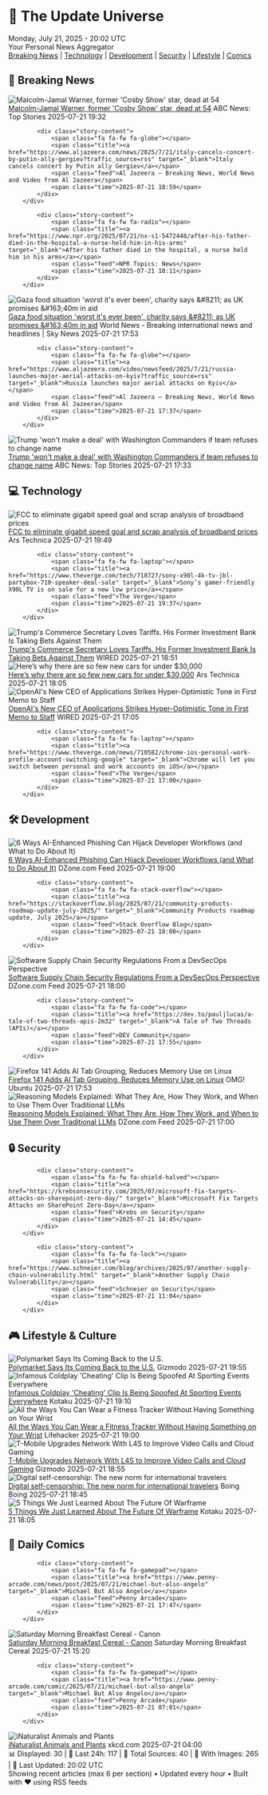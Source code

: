 <!-- Processing 54 RSS feeds at 2025-07-21 20:01:44 UTC -->
<!-- Processing: Saturday Morning Breakfast Cereal -->
<!-- Processing: Penny Arcade -->
<!-- Processing: Garfield -->
<!-- Processing: Cyanide & Happiness -->
<!-- Processing: Girl Genius -->
<!-- Processing: Dinosaur Comics -->
<!-- Processing: CNN Breaking News -->
<!-- Processing: Al Jazeera Breaking News -->
<!-- Processing: CBC News -->
<!-- Error processing https://rss.cbc.ca/lineup/topstories.xml: The read operation timed out -->
<!-- Processing: Reuters Top News -->
<!-- Processing: ABC News Breaking -->
<!-- Processing: Sky News World -->
<!-- Processing: The Verge -->
<!-- Processing: Ars Technica -->
<!-- Processing: WIRED -->
<!-- Processing: Slashdot -->
<!-- Processing: Lobsters Python -->
<!-- Processing: StackOverflow Blog -->
<!-- Processing: Phoronix Linux News -->
<!-- Processing: It's FOSS -->
<!-- Processing: Red Hat Blog -->
<!-- Processing: Ubuntu Blog -->
<!-- Processing: GitHub Blog -->
<!-- Processing: InfoQ -->
<!-- Processing: DZone -->
<!-- Processing: Martin Fowler -->
<!-- Processing: Lifehacker -->
<!-- Processing: Gizmodo -->
<!-- Processing: Kotaku -->
<!-- Processing: Schneier on Security -->
<!-- Generated 12 new posts out of 30 feeds processed -->
<div class="newspaper-header">
    <h1 class="newspaper-title">📰 The Update Universe</h1>
    <div class="newspaper-date">Monday, July 21, 2025 - 20:02 UTC</div>
    <div class="newspaper-subtitle">Your Personal News Aggregator</div>
</div>

<div class="newspaper-nav">
    <a href="#breaking">Breaking News</a> |
    <a href="#tech">Technology</a> |
    <a href="#dev">Development</a> |
    <a href="#security">Security</a> |
    <a href="#lifestyle">Lifestyle</a> |
    <a href="#webcomics">Comics</a>
</div>

<div class="news-section breaking-news" id="breaking">
<h2 class="section-header">🚨 Breaking News</h2>
<div class="stories-container">
<div class="story">
            <img src="https://s.abcnews.com/images/US/Malcolm-Jamal-Warner-gty-gmh-250721_1753117623951_hpMain_4x3t_384.jpg" alt="Malcolm-Jamal Warner, former &#x27;Cosby Show&#x27; star, dead at 54" class="story-image" loading="lazy" onerror="this.style.display='none'">
            <div class="story-content">
                <span class="fa fa-fw fa-tv"></span>
                <span class="title"><a href="https://abcnews.go.com/US/malcolm-jamal-warner-former-cosby-show-star-dead/story?id=123932998" target="_blank">Malcolm-Jamal Warner, former &#x27;Cosby Show&#x27; star, dead at 54</a></span>
                <span class="feed">ABC News: Top Stories</span>
                <span class="time">2025-07-21 19:32</span>
            </div>
        </div>
<div class="story">
            
            <div class="story-content">
                <span class="fa fa-fw fa-globe"></span>
                <span class="title"><a href="https://www.aljazeera.com/news/2025/7/21/italy-cancels-concert-by-putin-ally-gergiev?traffic_source=rss" target="_blank">Italy cancels concert by Putin ally Gergiev</a></span>
                <span class="feed">Al Jazeera – Breaking News, World News and Video from Al Jazeera</span>
                <span class="time">2025-07-21 18:59</span>
            </div>
        </div>
<div class="story">
            
            <div class="story-content">
                <span class="fa fa-fw fa-radio"></span>
                <span class="title"><a href="https://www.npr.org/2025/07/21/nx-s1-5472448/after-his-father-died-in-the-hospital-a-nurse-held-him-in-his-arms" target="_blank">After his father died in the hospital, a nurse held him in his arms</a></span>
                <span class="feed">NPR Topics: News</span>
                <span class="time">2025-07-21 18:11</span>
            </div>
        </div>
<div class="story">
            <img src="https://e3.365dm.com/25/07/1920x1080/skynews-gaza-food-aid_6970247.jpg?20250721190240" alt="Gaza food situation &#x27;worst it&#x27;s ever been&#x27;, charity says &amp;#8211; as UK promises &amp;#163;40m in aid" class="story-image" loading="lazy" onerror="this.style.display='none'">
            <div class="story-content">
                <span class="fa fa-fw fa-satellite"></span>
                <span class="title"><a href="https://news.sky.com/story/gaza-food-situation-worst-its-ever-been-charity-says-8211-as-uk-promises-16340m-in-aid-13399832" target="_blank">Gaza food situation &#x27;worst it&#x27;s ever been&#x27;, charity says &amp;#8211; as UK promises &amp;#163;40m in aid</a></span>
                <span class="feed">World News - Breaking international news and headlines | Sky News</span>
                <span class="time">2025-07-21 17:53</span>
            </div>
        </div>
<div class="story">
            
            <div class="story-content">
                <span class="fa fa-fw fa-globe"></span>
                <span class="title"><a href="https://www.aljazeera.com/video/newsfeed/2025/7/21/russia-launches-major-aerial-attacks-on-kyiv?traffic_source=rss" target="_blank">Russia launches major aerial attacks on Kyiv</a></span>
                <span class="feed">Al Jazeera – Breaking News, World News and Video from Al Jazeera</span>
                <span class="time">2025-07-21 17:37</span>
            </div>
        </div>
<div class="story">
            <img src="https://s.abcnews.com/images/Politics/washington-commanders-ap-jef-250721_1753103576549_hpMain_4x3t_384.jpg" alt="Trump &#x27;won&#x27;t make a deal&#x27; with Washington Commanders if team refuses to change name" class="story-image" loading="lazy" onerror="this.style.display='none'">
            <div class="story-content">
                <span class="fa fa-fw fa-tv"></span>
                <span class="title"><a href="https://abcnews.go.com/Politics/trump-demands-washington-commanders-reverse-change-threatens-facilitate/story?id=123921777" target="_blank">Trump &#x27;won&#x27;t make a deal&#x27; with Washington Commanders if team refuses to change name</a></span>
                <span class="feed">ABC News: Top Stories</span>
                <span class="time">2025-07-21 17:33</span>
            </div>
        </div>
</div>
</div>
<div class="news-section tech-news" id="tech">
<h2 class="section-header">💻 Technology</h2>
<div class="stories-container">
<div class="story">
            <img src="https://cdn.arstechnica.net/wp-content/uploads/2025/07/brendan-carr-500x500-1751402471.jpg" alt="FCC to eliminate gigabit speed goal and scrap analysis of broadband prices" class="story-image" loading="lazy" onerror="this.style.display='none'">
            <div class="story-content">
                <span class="fa fa-fw fa-cog"></span>
                <span class="title"><a href="https://arstechnica.com/tech-policy/2025/07/fcc-to-eliminate-gigabit-speed-goal-and-scrap-analysis-of-broadband-prices/" target="_blank">FCC to eliminate gigabit speed goal and scrap analysis of broadband prices</a></span>
                <span class="feed">Ars Technica</span>
                <span class="time">2025-07-21 19:49</span>
            </div>
        </div>
<div class="story">
            
            <div class="story-content">
                <span class="fa fa-fw fa-laptop"></span>
                <span class="title"><a href="https://www.theverge.com/tech/710727/sony-x90l-4k-tv-jbl-partybox-710-speaker-deal-sale" target="_blank">Sony’s gamer-friendly X90L TV is on sale for a new low price</a></span>
                <span class="feed">The Verge</span>
                <span class="time">2025-07-21 19:37</span>
            </div>
        </div>
<div class="story">
            <img src="https://media.wired.com/photos/687ab179057dbd23f7776e33/master/pass/Cantor-Fitzgerald-Offers-to-Buy-Trump-Tariff-Refunds-Business-2216989642.jpg" alt="Trump&#x27;s Commerce Secretary Loves Tariffs. His Former Investment Bank Is Taking Bets Against Them" class="story-image" loading="lazy" onerror="this.style.display='none'">
            <div class="story-content">
                <span class="fa fa-fw fa-bolt"></span>
                <span class="title"><a href="https://www.wired.com/story/cantor-fitzgerald-trump-tariff-refunds/" target="_blank">Trump&#x27;s Commerce Secretary Loves Tariffs. His Former Investment Bank Is Taking Bets Against Them</a></span>
                <span class="feed">WIRED</span>
                <span class="time">2025-07-21 18:51</span>
            </div>
        </div>
<div class="story">
            <img src="https://cdn.arstechnica.net/wp-content/uploads/2025/07/GettyImages-2210433548-500x500.jpg" alt="Here’s why there are so few new cars for under $30,000" class="story-image" loading="lazy" onerror="this.style.display='none'">
            <div class="story-content">
                <span class="fa fa-fw fa-cog"></span>
                <span class="title"><a href="https://arstechnica.com/cars/2025/07/heres-why-there-are-so-few-new-cars-for-under-30000/" target="_blank">Here’s why there are so few new cars for under $30,000</a></span>
                <span class="feed">Ars Technica</span>
                <span class="time">2025-07-21 18:05</span>
            </div>
        </div>
<div class="story">
            <img src="https://media.wired.com/photos/687e683e647fb437b22c5c93/master/pass/Fidji-Simo-Note-OpenAI-Business-2198334790.jpg" alt="OpenAI&#x27;s New CEO of Applications Strikes Hyper-Optimistic Tone in First Memo to Staff" class="story-image" loading="lazy" onerror="this.style.display='none'">
            <div class="story-content">
                <span class="fa fa-fw fa-bolt"></span>
                <span class="title"><a href="https://www.wired.com/story/openai-fidji-simo-note-employees/" target="_blank">OpenAI&#x27;s New CEO of Applications Strikes Hyper-Optimistic Tone in First Memo to Staff</a></span>
                <span class="feed">WIRED</span>
                <span class="time">2025-07-21 17:05</span>
            </div>
        </div>
<div class="story">
            
            <div class="story-content">
                <span class="fa fa-fw fa-laptop"></span>
                <span class="title"><a href="https://www.theverge.com/news/710582/chrome-ios-personal-work-profile-account-switching-google" target="_blank">Chrome will let you switch between personal and work accounts on iOS</a></span>
                <span class="feed">The Verge</span>
                <span class="time">2025-07-21 17:00</span>
            </div>
        </div>
</div>
</div>
<div class="news-section dev-news" id="dev">
<h2 class="section-header">🛠️ Development</h2>
<div class="stories-container">
<div class="story">
            <img src="https://dz2cdn1.dzone.com/thumbnail?fid=18528522&w=600" alt="6 Ways AI-Enhanced Phishing Can Hijack Developer Workflows (and What to Do About It)" class="story-image" loading="lazy" onerror="this.style.display='none'">
            <div class="story-content">
                <span class="fa fa-fw fa-newspaper"></span>
                <span class="title"><a href="https://dzone.com/articles/ai-phishing-attacks-developer-workflows" target="_blank">6 Ways AI-Enhanced Phishing Can Hijack Developer Workflows (and What to Do About It)</a></span>
                <span class="feed">DZone.com Feed</span>
                <span class="time">2025-07-21 19:00</span>
            </div>
        </div>
<div class="story">
            
            <div class="story-content">
                <span class="fa fa-fw fa-stack-overflow"></span>
                <span class="title"><a href="https://stackoverflow.blog/2025/07/21/community-products-roadmap-update-july-2025/" target="_blank">Community Products roadmap update, July 2025</a></span>
                <span class="feed">Stack Overflow Blog</span>
                <span class="time">2025-07-21 18:00</span>
            </div>
        </div>
<div class="story">
            <img src="https://dz2cdn1.dzone.com/thumbnail?fid=18526948&w=600" alt="Software Supply Chain Security Regulations From a DevSecOps Perspective" class="story-image" loading="lazy" onerror="this.style.display='none'">
            <div class="story-content">
                <span class="fa fa-fw fa-newspaper"></span>
                <span class="title"><a href="https://dzone.com/articles/software-supply-chain-security-regulations-devsecops" target="_blank">Software Supply Chain Security Regulations From a DevSecOps Perspective</a></span>
                <span class="feed">DZone.com Feed</span>
                <span class="time">2025-07-21 18:00</span>
            </div>
        </div>
<div class="story">
            
            <div class="story-content">
                <span class="fa fa-fw fa-code"></span>
                <span class="title"><a href="https://dev.to/pauljlucas/a-tale-of-two-threads-apis-2m32" target="_blank">A Tale of Two Threads (APIs)</a></span>
                <span class="feed">DEV Community</span>
                <span class="time">2025-07-21 17:55</span>
            </div>
        </div>
<div class="story">
            <img src="https://i0.wp.com/www.omgubuntu.co.uk/wp-content/uploads/2025/07/firefox-141.jpg?resize=406%2C232&amp;ssl=1" alt="Firefox 141 Adds AI Tab Grouping, Reduces Memory Use on Linux" class="story-image" loading="lazy" onerror="this.style.display='none'">
            <div class="story-content">
                <span class="fa fa-fw fa-ubuntu"></span>
                <span class="title"><a href="https://www.omgubuntu.co.uk/2025/07/firefox-141-release-ai-tabs-linux-memory" target="_blank">Firefox 141 Adds AI Tab Grouping, Reduces Memory Use on Linux</a></span>
                <span class="feed">OMG! Ubuntu</span>
                <span class="time">2025-07-21 17:53</span>
            </div>
        </div>
<div class="story">
            <img src="https://dz2cdn1.dzone.com/thumbnail?fid=18432345&w=600" alt="Reasoning Models Explained: What They Are, How They Work, and When to Use Them Over Traditional LLMs" class="story-image" loading="lazy" onerror="this.style.display='none'">
            <div class="story-content">
                <span class="fa fa-fw fa-newspaper"></span>
                <span class="title"><a href="https://dzone.com/articles/reasoning-models-vs-llms-guide" target="_blank">Reasoning Models Explained: What They Are, How They Work, and When to Use Them Over Traditional LLMs</a></span>
                <span class="feed">DZone.com Feed</span>
                <span class="time">2025-07-21 17:00</span>
            </div>
        </div>
</div>
</div>
<div class="news-section security-news" id="security">
<h2 class="section-header">🔒 Security</h2>
<div class="stories-container">
<div class="story">
            
            <div class="story-content">
                <span class="fa fa-fw fa-shield-halved"></span>
                <span class="title"><a href="https://krebsonsecurity.com/2025/07/microsoft-fix-targets-attacks-on-sharepoint-zero-day/" target="_blank">Microsoft Fix Targets Attacks on SharePoint Zero-Day</a></span>
                <span class="feed">Krebs on Security</span>
                <span class="time">2025-07-21 14:45</span>
            </div>
        </div>
<div class="story">
            
            <div class="story-content">
                <span class="fa fa-fw fa-lock"></span>
                <span class="title"><a href="https://www.schneier.com/blog/archives/2025/07/another-supply-chain-vulnerability.html" target="_blank">Another Supply Chain Vulnerability</a></span>
                <span class="feed">Schneier on Security</span>
                <span class="time">2025-07-21 11:04</span>
            </div>
        </div>
</div>
</div>
<div class="news-section lifestyle-news" id="lifestyle">
<h2 class="section-header">🎮 Lifestyle & Culture</h2>
<div class="stories-container">
<div class="story">
            <img src="https://gizmodo.com/app/uploads/2024/11/PolymarketCoplan.jpg" alt="Polymarket Says Its Coming Back to the U.S." class="story-image" loading="lazy" onerror="this.style.display='none'">
            <div class="story-content">
                <span class="fa fa-fw fa-computer"></span>
                <span class="title"><a href="https://gizmodo.com/polymarket-says-its-coming-back-to-the-u-s-2000632113" target="_blank">Polymarket Says Its Coming Back to the U.S.</a></span>
                <span class="feed">Gizmodo</span>
                <span class="time">2025-07-21 19:55</span>
            </div>
        </div>
<div class="story">
            <img src="https://i.kinja-img.com/image/upload/c_fit,q_80,w_636/6a384be16da7df03140aec7d7277f762.jpg" alt="Infamous Coldplay &#x27;Cheating&#x27; Clip Is Being Spoofed At Sporting Events Everywhere" class="story-image" loading="lazy" onerror="this.style.display='none'">
            <div class="story-content">
                <span class="fa fa-fw fa-gamepad"></span>
                <span class="title"><a href="https://kotaku.com/coldplay-cheating-scandal-kiss-cam-mascot-skit-memes-1851786655" target="_blank">Infamous Coldplay &#x27;Cheating&#x27; Clip Is Being Spoofed At Sporting Events Everywhere</a></span>
                <span class="feed">Kotaku</span>
                <span class="time">2025-07-21 19:10</span>
            </div>
        </div>
<div class="story">
            <img src="https://lifehacker.com/imagery/articles/01HZ0DZZ9B19EY5B6H4W59YTH4/hero-image.jpg" alt="All the Ways You Can Wear a Fitness Tracker Without Having Something on Your Wrist" class="story-image" loading="lazy" onerror="this.style.display='none'">
            <div class="story-content">
                <span class="fa fa-fw fa-life-ring"></span>
                <span class="title"><a href="https://lifehacker.com/health/how-to-wear-a-fitness-tracker-without-putting-it-on-your-wrist?utm_medium=RSS" target="_blank">All the Ways You Can Wear a Fitness Tracker Without Having Something on Your Wrist</a></span>
                <span class="feed">Lifehacker</span>
                <span class="time">2025-07-21 19:00</span>
            </div>
        </div>
<div class="story">
            <img src="https://gizmodo.com/app/uploads/2025/04/T-Mobile.jpg" alt="T-Mobile Upgrades Network With L4S to Improve Video Calls and Cloud Gaming" class="story-image" loading="lazy" onerror="this.style.display='none'">
            <div class="story-content">
                <span class="fa fa-fw fa-computer"></span>
                <span class="title"><a href="https://gizmodo.com/t-mobile-upgrades-network-with-l4s-to-improve-video-calls-and-cloud-gaming-2000632202" target="_blank">T-Mobile Upgrades Network With L4S to Improve Video Calls and Cloud Gaming</a></span>
                <span class="feed">Gizmodo</span>
                <span class="time">2025-07-21 18:55</span>
            </div>
        </div>
<div class="story">
            <img src="https://i0.wp.com/boingboing.net/wp-content/uploads/2025/07/phone_on_fire.jpg?fit=1200%2C800&amp;quality=60&amp;ssl=1" alt="Digital self-censorship: The new norm for international travelers" class="story-image" loading="lazy" onerror="this.style.display='none'">
            <div class="story-content">
                <span class="fa fa-fw fa-arrow-right"></span>
                <span class="title"><a href="https://boingboing.net/2025/07/21/digital-self-censorship-the-new-norm-for-international-travelers.html" target="_blank">Digital self-censorship: The new norm for international travelers</a></span>
                <span class="feed">Boing Boing</span>
                <span class="time">2025-07-21 18:45</span>
            </div>
        </div>
<div class="story">
            <img src="https://i.kinja-img.com/image/upload/c_fit,q_80,w_636/78d8efd381bbe42c7f3e67c13715babc.jpg" alt="5 Things We Just Learned About The Future Of Warframe" class="story-image" loading="lazy" onerror="this.style.display='none'">
            <div class="story-content">
                <span class="fa fa-fw fa-gamepad"></span>
                <span class="title"><a href="https://kotaku.com/warframe-soulsframe-switch-2-tau-trailer-tennocon-2025-1851786622" target="_blank">5 Things We Just Learned About The Future Of Warframe</a></span>
                <span class="feed">Kotaku</span>
                <span class="time">2025-07-21 18:05</span>
            </div>
        </div>
</div>
</div>
<div class="news-section webcomics-section" id="webcomics">
<h2 class="section-header">🎨 Daily Comics</h2>
<div class="stories-container">
<div class="story">
            
            <div class="story-content">
                <span class="fa fa-fw fa-gamepad"></span>
                <span class="title"><a href="https://www.penny-arcade.com/news/post/2025/07/21/michael-but-also-angelo" target="_blank">Michael But Also Angelo</a></span>
                <span class="feed">Penny Arcade</span>
                <span class="time">2025-07-21 17:47</span>
            </div>
        </div>
<div class="story">
            <img src="https://www.smbc-comics.com/comics/1753068043-20250722 (1).png" alt="Saturday Morning Breakfast Cereal - Canon" class="story-image" loading="lazy" onerror="this.style.display='none'">
            <div class="story-content">
                <span class="fa fa-fw fa-smile"></span>
                <span class="title"><a href="https://www.smbc-comics.com/comic/canon" target="_blank">Saturday Morning Breakfast Cereal - Canon</a></span>
                <span class="feed">Saturday Morning Breakfast Cereal</span>
                <span class="time">2025-07-21 15:20</span>
            </div>
        </div>
<div class="story">
            
            <div class="story-content">
                <span class="fa fa-fw fa-gamepad"></span>
                <span class="title"><a href="https://www.penny-arcade.com/comic/2025/07/21/michael-but-also-angelo" target="_blank">Michael But Also Angelo</a></span>
                <span class="feed">Penny Arcade</span>
                <span class="time">2025-07-21 07:01</span>
            </div>
        </div>
<div class="story">
            <img src="https://imgs.xkcd.com/comics/inaturalist_animals_and_plants.png" alt="iNaturalist Animals and Plants" class="story-image" loading="lazy" onerror="this.style.display='none'">
            <div class="story-content">
                <span class="fa fa-fw fa-laugh"></span>
                <span class="title"><a href="https://xkcd.com/3118/" target="_blank">iNaturalist Animals and Plants</a></span>
                <span class="feed">xkcd.com</span>
                <span class="time">2025-07-21 04:00</span>
            </div>
        </div>
</div>
</div>

<div class="newspaper-footer">
    <div class="stats">
        📊 Displayed: 30 | 📅 Last 24h: 117 | 📡 Total Sources: 40 | 📸 With Images: 265 |
        🔄 Last Updated: 20:02 UTC
    </div>
    <div class="footer-note">
        Showing recent articles (max 6 per section) • Updated every hour • Built with ❤️ using RSS feeds
    </div>
</div>
